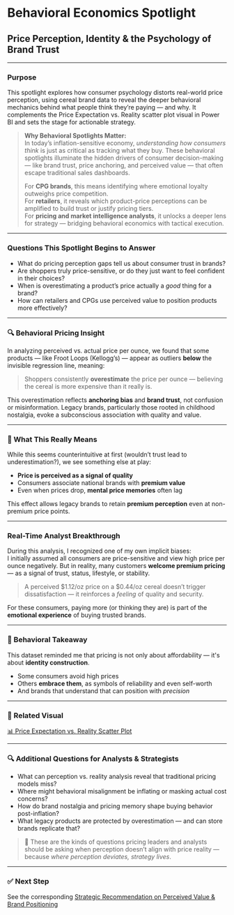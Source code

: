 # Behavioral Economics Spotlight  
## Price Perception, Identity & the Psychology of Brand Trust

---

### Purpose  
This spotlight explores how consumer psychology distorts real-world price perception, using cereal brand data to reveal the deeper behavioral mechanics behind what people think they’re paying — and why. It complements the Price Expectation vs. Reality scatter plot visual in Power BI and sets the stage for actionable strategy.

> **Why Behavioral Spotlights Matter:**  
> In today’s inflation-sensitive economy, *understanding how consumers think* is just as critical as tracking what they buy. These behavioral spotlights illuminate the hidden drivers of consumer decision-making — like brand trust, price anchoring, and perceived value — that often escape traditional sales dashboards.  
>
> For **CPG brands**, this means identifying where emotional loyalty outweighs price competition.  
> For **retailers**, it reveals which product-price perceptions can be amplified to build trust or justify pricing tiers.  
> For **pricing and market intelligence analysts**, it unlocks a deeper lens for strategy — bridging behavioral economics with tactical execution.

---

### Questions This Spotlight Begins to Answer

- What do pricing perception gaps tell us about consumer trust in brands?
- Are shoppers truly price-sensitive, or do they just want to feel confident in their choices?
- When is overestimating a product’s price actually a *good* thing for a brand?
- How can retailers and CPGs use perceived value to position products more effectively?

---

### 🔍 Behavioral Pricing Insight  

In analyzing perceived vs. actual price per ounce, we found that some products — like Froot Loops (Kellogg’s) — appear as outliers **below** the invisible regression line, meaning:

> Shoppers consistently **overestimate** the price per ounce — believing the cereal is more expensive than it really is.

This overestimation reflects **anchoring bias** and **brand trust**, not confusion or misinformation. Legacy brands, particularly those rooted in childhood nostalgia, evoke a subconscious association with quality and value.

---

### 💬 What This Really Means  

While this seems counterintuitive at first (wouldn’t trust lead to underestimation?), we see something else at play:

- **Price is perceived as a signal of quality**
- Consumers associate national brands with **premium value**
- Even when prices drop, **mental price memories** often lag

This effect allows legacy brands to retain **premium perception** even at non-premium price points.

---

### Real-Time Analyst Breakthrough  

During this analysis, I recognized one of my own implicit biases:  
I initially assumed all consumers are price-sensitive and view high price per ounce negatively. But in reality, many customers **welcome premium pricing** — as a signal of trust, status, lifestyle, or stability.

> A perceived $1.12/oz price on a $0.44/oz cereal doesn’t trigger dissatisfaction — it reinforces a *feeling* of quality and security.

For these consumers, paying more (or thinking they are) is part of the **emotional experience** of buying trusted brands.

---

### 🧠 Behavioral Takeaway

This dataset reminded me that pricing is not only about affordability — it's about **identity construction**.

- Some consumers avoid high prices  
- Others **embrace them**, as symbols of reliability and even self-worth  
- And brands that understand that can position with *precision*

---

### 📎 Related Visual  
[📊 Price Expectation vs. Reality Scatter Plot](../Images/price_expectation_vs_reality_scatter_plot.png)

---

### 🔍 Additional Questions for Analysts & Strategists

- What can perception vs. reality analysis reveal that traditional pricing models miss?
- Where might behavioral misalignment be inflating or masking actual cost concerns?
- How do brand nostalgia and pricing memory shape buying behavior post-inflation?
- What legacy products are protected by overestimation — and can store brands replicate that?

> 💭 These are the kinds of questions pricing leaders and analysts should be asking when perception doesn’t align with price reality — because *where perception deviates, strategy lives*.

---

### ✅ Next Step  
See the corresponding [Strategic Recommendation on Perceived Value & Brand Positioning](../Strategic_Recommendations/price_perception_strategy.md)

